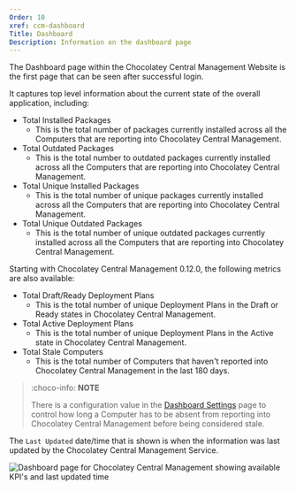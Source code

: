 ```yaml
---
Order: 10
xref: ccm-dashboard
Title: Dashboard
Description: Information on the dashboard page
---
```


The Dashboard page within the Chocolatey Central Management Website is the first page that can be seen after successful login.

It captures top level information about the current state of the overall application, including:

- Total Installed Packages
  - This is the total number of packages currently installed across all the Computers that are reporting into Chocolatey Central Management.
- Total Outdated Packages
  - This is the total number to outdated packages currently installed across all the Computers that are reporting into Chocolatey Central Management.
- Total Unique Installed Packages
  - This is the total number of unique packages currently installed across all the Computers that are reporting into Chocolatey Central Management.
- Total Unique Outdated Packages
  - This is the total number of unique outdated packages currently installed across all the Computers that are reporting into Chocolatey Central Management.

Starting with Chocolatey Central Management 0.12.0, the following metrics are also available:

- Total Draft/Ready Deployment Plans
  - This is the total number of unique Deployment Plans in the Draft or Ready states in Chocolatey Central Management.
- Total Active Deployment Plans
  - This is the total number of unique Deployment Plans in the Active state in Chocolatey Central Management.
- Total Stale Computers
  - This is the total number of Computers that haven't reported into Chocolatey Central Management in the last 180 days.

> :choco-info: **NOTE**
>
> There is a configuration value in the [Dashboard Settings](xref:ccm-administration-settings-dashboard) page to control how long a Computer has to be absent from reporting into Chocolatey Central Management before being considered stale.

The `Last Updated` date/time that is shown is when the information was last updated by the Chocolatey Central Management Service.

![Dashboard page for Chocolatey Central Management showing available KPI's and last updated time](/assets/images/ccm-playwright/dashboard/left-menu-dashboard.png)